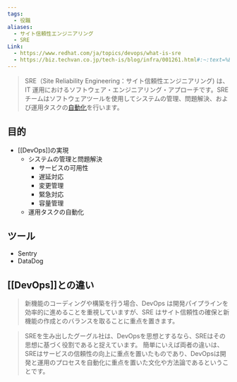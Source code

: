 ```yaml
---
tags:
  - 役職
aliases:
  - サイト信頼性エンジニアリング
  - SRE
Link:
  - https://www.redhat.com/ja/topics/devops/what-is-sre
  - https://biz.techvan.co.jp/tech-is/blog/infra/001261.html#:~:text=%E3%81%A6%E3%81%84%E3%81%8D%E3%81%BE%E3%81%99%E3%80%82-,SRE%E3%81%A8DevOps%E3%81%AE%E9%81%95%E3%81%84%E3%81%A8%E3%81%AF%EF%BC%9F,%E3%81%A7%E3%81%82%E3%82%8B%E3%81%A8%E3%81%84%E3%81%86%E3%81%93%E3%81%A8%E3%81%A7%E3%81%99%E3%80%82
---
```

> SRE（Site Reliability Engineering：サイト信頼性エンジニアリング) は、IT 運用におけるソフトウェア・エンジニアリング・アプローチです。SRE チームはソフトウェアツールを使用してシステムの管理、問題解決、および運用タスクの[自動化](https://www.redhat.com/ja/topics/automation)を行います。

## 目的
- [[DevOps]]の実現
	- システムの管理と問題解決
		- サービスの可用性
		- 遅延対応
		- 変更管理
		- 緊急対応
		- 容量管理
	- 運用タスクの自動化

## ツール
- Sentry
- DataDog

## [[DevOps]]との違い
> 新機能のコーディングや構築を行う場合、DevOps は開発パイプラインを効率的に進めることを重視していますが、SRE はサイト信頼性の確保と新機能の作成とのバランスを取ることに重点を置きます。

>SREを生み出したグーグル社は、DevOpsを思想とするなら、SREはその思想に基づく役割であると捉えています。
  簡単にいえば両者の違いは、SREはサービスの信頼性の向上に重点を置いたものであり、DevOpsは開発と運用のプロセスを自動化に重点を置いた文化や方法論であるということです。

